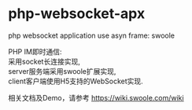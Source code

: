 # php-websocket-apx
php websocket application use asyn frame: swoole 

PHP IM即时通信:  
采用socket长连接实现,  
server服务端采用swoole扩展实现,  
client客户端使用H5支持的WebSocket实现.  
  
相关文档及Demo，请参考 https://wiki.swoole.com/wiki 

